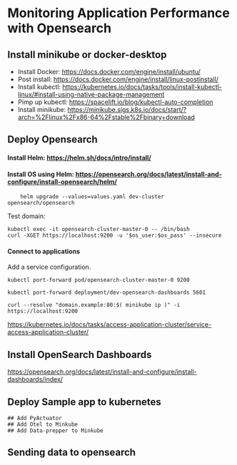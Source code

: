 
# Monitoring Application Performance  with Opensearch

## Install minikube or docker-desktop


- Install Docker: https://docs.docker.com/engine/install/ubuntu/
- Post install: https://docs.docker.com/engine/install/linux-postinstall/
- Install kubectl: https://kubernetes.io/docs/tasks/tools/install-kubectl-linux/#install-using-native-package-management
- Pimp up kubectl: https://spacelift.io/blog/kubectl-auto-completion
- Install minikube: https://minikube.sigs.k8s.io/docs/start/?arch=%2Flinux%2Fx86-64%2Fstable%2Fbinary+download
        

## Deploy Opensearch
#### Install Helm: https://helm.sh/docs/intro/install/
#### Install OS using Helm: https://opensearch.org/docs/latest/install-and-configure/install-opensearch/helm/
 
        helm upgrade --values=values.yaml dev-cluster opensearch/opensearch

Test domain:

    kubectl exec -it opensearch-cluster-master-0 -- /bin/bash
    curl -XGET https://localhost:9200 -u '$os_user:$os_pass' --insecure

    

#### Connect to applications 
Add a service configuration.

[//]: # (error: cannot expose a StatefulSet.apps)

    kubectl port-forward pod/opensearch-cluster-master-0 9200

    kubectl port-forward deployment/dev-opensearch-dashboards 5601

    curl --resolve "domain.example:80:$( minikube ip )" -i  https://localhost:9200 

https://kubernetes.io/docs/tasks/access-application-cluster/service-access-application-cluster/




## Install OpenSearch Dashboards

https://opensearch.org/docs/latest/install-and-configure/install-dashboards/index/

## Deploy Sample app to kubernetes

    ## Add PyActuator
    ## Add Otel to Minkube
    ## Add Data-prepper to Minkube



## Sending data to opensearch